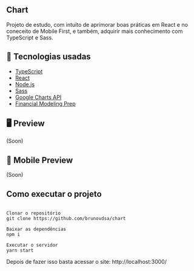## **Chart**

Projeto de estudo, com intuíto de aprimorar boas práticas em React e no coneceito de Mobile First, e também, adquirir mais conhecimento com TypeScript e Sass.


## 🚀 Tecnologias usadas
- [TypeScript](https://www.typescriptlang.org)
- [React](https://pt-br.reactjs.org)
- [Node.js](https://nodejs.org/en)
- [Sass](https://sass-lang.com)
- [Google Charts API](https://www.react-google-charts.com/)
- [Financial Modeling Prep](https://site.financialmodelingprep.com/developer/)


## 🖥 **Preview**
(Soon)

## 📱 **Mobile Preview**
(Soon)

## Como executar o projeto

```

Clonar o repositório
git clone https://github.com/brunovdsa/chart

Baixar as dependências
npm i

Executar o servidor
yarn start

```
Depois de fazer isso basta acessar o site: http://localhost:3000/
